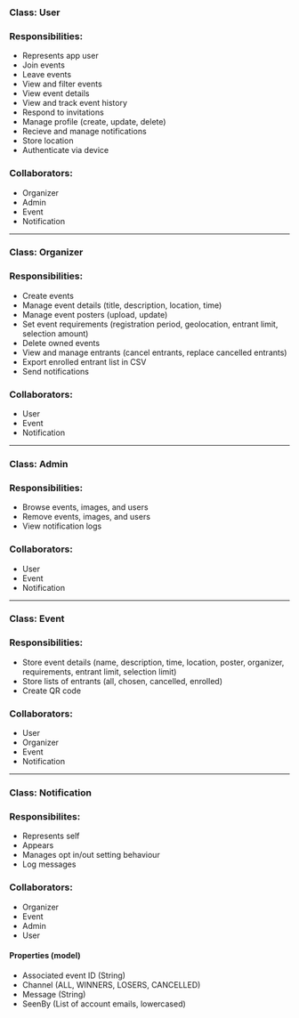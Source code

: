 ### Class: **User**
### Responsibilities:
- Represents app user
- Join events
- Leave events
- View and filter events
- View event details
- View and track event history
- Respond to invitations
- Manage profile (create, update, delete)
- Recieve and manage notifications
- Store location
- Authenticate via device
### Collaborators:
- Organizer
- Admin
- Event
- Notification

---

### Class: **Organizer**
### Responsibilities:
- Create events
- Manage event details (title, description, location, time)
- Manage event posters (upload, update)
- Set event requirements (registration period, geolocation, entrant limit, selection amount)
- Delete owned events
- View and manage entrants (cancel entrants, replace cancelled entrants)
- Export enrolled entrant list in CSV
- Send notifications
### Collaborators:
- User
- Event
- Notification

---

### Class: **Admin**
### Responsibilities:
- Browse events, images, and users
- Remove events, images, and users
- View notification logs
### Collaborators:
- User
- Event
- Notification

---

### Class: **Event**
### Responsibilities:
- Store event details (name, description, time, location, poster, organizer, requirements, entrant limit, selection limit)
- Store lists of entrants (all, chosen, cancelled, enrolled)
- Create QR code
### Collaborators:
- User
- Organizer
- Event
- Notification

---

### Class: **Notification**
### Responsibilites:
- Represents self
- Appears
- Manages opt in/out setting behaviour
- Log messages
### Collaborators:
- Organizer
- Event
- Admin
- User

#### Properties (model)
- Associated event ID (String)
- Channel (ALL, WINNERS, LOSERS, CANCELLED)
- Message (String)
- SeenBy (List<String> of account emails, lowercased)